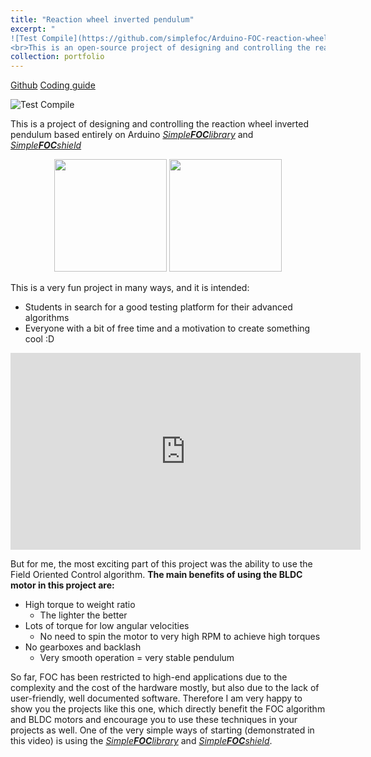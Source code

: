 ```yaml
---
title: "Reaction wheel inverted pendulum"
excerpt: "
![Test Compile](https://github.com/simplefoc/Arduino-FOC-reaction-wheel-inverted-pendulum/workflows/Library%20Compile/badge.svg)
<br>This is an open-source project of designing and controlling the reaction wheel inverted pendulum based entirely on Arduino <i>Simple<b>FOC</b>library</i> and <i>Simple<b>FOC</b>shield</i>.   <br/><img src='https://github.com/simplefoc/Arduino-FOC-reaction-wheel-inverted-pendulum/raw/master/images/swing-up.gif' style='max-height:300px'>"
collection: portfolio
---
```



<a href="https://github.com/simplefoc/Arduino-FOC-reaction-wheel-inverted-pendulum"> <i class="fab fa-github"></i> Github</a>
<a href="https://docs.simplefoc.com/simplefoc_pendulum"> <i class="fa fa-code"></i> Coding guide</a>


![Test Compile](https://github.com/simplefoc/Arduino-FOC-reaction-wheel-inverted-pendulum/workflows/Library%20Compile/badge.svg)

This is a project of designing and controlling the reaction wheel inverted pendulum based entirely on Arduino [*Simple**FOC**library*](/portfolio/1_simplefoclibrary) and [*Simple**FOC**shield*](/portfolio/2_simplefocshield)

<p align="center">
    <img src="https://github.com/simplefoc/Arduino-FOC-reaction-wheel-inverted-pendulum/raw/master/images/swing-up.gif" style="height:180px">
    <img src="https://github.com/simplefoc/Arduino-FOC-reaction-wheel-inverted-pendulum/raw/master/images/stabilization.gif" style="height:180px">
</p>

This is a very fun project in many ways, and it is intended:
- Students in search for a good testing platform for their advanced algorithms
- Everyone with a bit of free time and a motivation to create something cool :D


<iframe width="560" height="315" src="https://www.youtube.com/embed/Ih-izQyXJCI" title="YouTube video player" frameborder="0" allow="accelerometer; autoplay; clipboard-write; encrypted-media; gyroscope; picture-in-picture" allowfullscreen></iframe>


But for me, the most exciting part of this project was the ability to use the Field Oriented Control algorithm. 
**The main benefits of using the BLDC motor in this project are:**
-  High torque to weight ratio
   - The lighter the better
-  Lots of torque for low angular velocities
   - No need to spin the motor to very high RPM to achieve high torques
-  No gearboxes and backlash
   - Very smooth operation = very stable pendulum

So far, FOC has been restricted to high-end applications due to the complexity and the cost of the hardware mostly, but also due to the lack of user-friendly, well documented software. Therefore I am very happy to show you the projects like this one, which directly benefit the FOC algorithm and BLDC motors and encourage you to use these techniques in your projects as well. One of the very simple ways of starting (demonstrated in this video) is using the [*Simple**FOC**library*](/portfolio/1_simplefoclibrary) and [*Simple**FOC**shield*](/portfolio/2_simplefocshield).